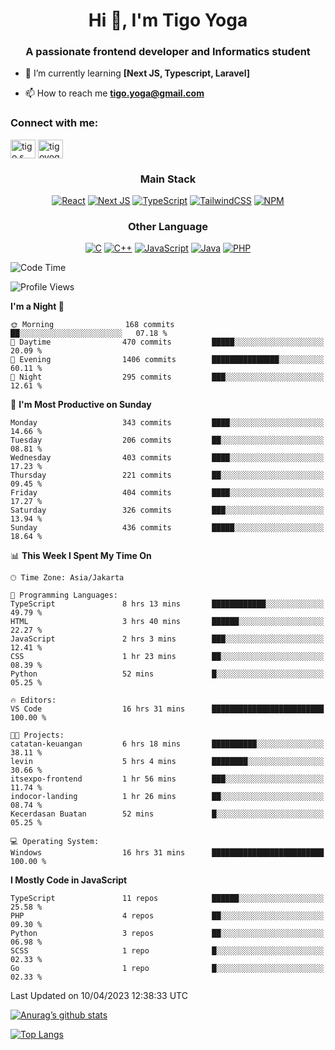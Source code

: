 
<h1 align="center">Hi 👋, I'm Tigo Yoga</h1>
<h3 align="center">A passionate frontend developer and Informatics student</h3>

- 🌱 I’m currently learning **[Next JS, Typescript, Laravel]**

- 📫 How to reach me **tigo.yoga@gmail.com**

<h3 align="left">Connect with me:</h3>
<p align="left">
<a href="https://linkedin.com/in/tigo s yoga" target="blank"><img align="center" src="https://raw.githubusercontent.com/rahuldkjain/github-profile-readme-generator/master/src/images/icons/Social/linked-in-alt.svg" alt="tigo s yoga" height="30" width="40" /></a>
<a href="https://instagram.com/tigoyoga" target="blank"><img align="center" src="https://raw.githubusercontent.com/rahuldkjain/github-profile-readme-generator/master/src/images/icons/Social/instagram.svg" alt="tigoyoga" height="30" width="40" /></a>
</p>



<h3 align="center">Main Stack</h3>
<div align="center">
  
  <a href="">![React](https://img.shields.io/badge/react-%2320232a.svg?style=for-the-badge&logo=react&logoColor=%2361DAFB)</a>
  <a href="">![Next JS](https://img.shields.io/badge/Next-black?style=for-the-badge&logo=next.js&logoColor=white)</a>
   <a href="">![TypeScript](https://img.shields.io/badge/typescript-%23007ACC.svg?style=for-the-badge&logo=typescript&logoColor=white)</a>
  <a href="">![TailwindCSS](https://img.shields.io/badge/tailwindcss-%2338B2AC.svg?style=for-the-badge&logo=tailwind-css&logoColor=white)</a>
  <a href="">![NPM](https://img.shields.io/badge/NPM-%23000000.svg?style=for-the-badge&logo=npm&logoColor=white)</a>
</div>
<h3 align="center">Other Language</h3>
<div align="center">
  
  <a href="">![C](https://img.shields.io/badge/c-%2300599C.svg?style=for-the-badge&logo=c&logoColor=white)</a>
  <a href="">![C++](https://img.shields.io/badge/c++-%2300599C.svg?style=for-the-badge&logo=c%2B%2B&logoColor=white)</a>
  <a href="">![JavaScript](https://img.shields.io/badge/javascript-%23323330.svg?style=for-the-badge&logo=javascript&logoColor=%23F7DF1E)</a>
  <a href="">![Java](https://img.shields.io/badge/java-%23ED8B00.svg?style=for-the-badge&logo=java&logoColor=white)</a>
  <a href="">![PHP](https://img.shields.io/badge/php-%23777BB4.svg?style=for-the-badge&logo=php&logoColor=white)</a>
</div>

<!--START_SECTION:waka-->
![Code Time](http://img.shields.io/badge/Code%20Time-303%20hrs%2057%20mins-blue)

![Profile Views](http://img.shields.io/badge/Profile%20Views-5-blue)

**I'm a Night 🦉** 

```text
🌞 Morning                168 commits         ██░░░░░░░░░░░░░░░░░░░░░░░   07.18 % 
🌆 Daytime                470 commits         █████░░░░░░░░░░░░░░░░░░░░   20.09 % 
🌃 Evening                1406 commits        ███████████████░░░░░░░░░░   60.11 % 
🌙 Night                  295 commits         ███░░░░░░░░░░░░░░░░░░░░░░   12.61 % 
```
📅 **I'm Most Productive on Sunday** 

```text
Monday                   343 commits         ████░░░░░░░░░░░░░░░░░░░░░   14.66 % 
Tuesday                  206 commits         ██░░░░░░░░░░░░░░░░░░░░░░░   08.81 % 
Wednesday                403 commits         ████░░░░░░░░░░░░░░░░░░░░░   17.23 % 
Thursday                 221 commits         ██░░░░░░░░░░░░░░░░░░░░░░░   09.45 % 
Friday                   404 commits         ████░░░░░░░░░░░░░░░░░░░░░   17.27 % 
Saturday                 326 commits         ███░░░░░░░░░░░░░░░░░░░░░░   13.94 % 
Sunday                   436 commits         █████░░░░░░░░░░░░░░░░░░░░   18.64 % 
```


📊 **This Week I Spent My Time On** 

```text
🕑︎ Time Zone: Asia/Jakarta

💬 Programming Languages: 
TypeScript               8 hrs 13 mins       ████████████░░░░░░░░░░░░░   49.79 % 
HTML                     3 hrs 40 mins       ██████░░░░░░░░░░░░░░░░░░░   22.27 % 
JavaScript               2 hrs 3 mins        ███░░░░░░░░░░░░░░░░░░░░░░   12.41 % 
CSS                      1 hr 23 mins        ██░░░░░░░░░░░░░░░░░░░░░░░   08.39 % 
Python                   52 mins             █░░░░░░░░░░░░░░░░░░░░░░░░   05.25 % 

🔥 Editors: 
VS Code                  16 hrs 31 mins      █████████████████████████   100.00 % 

🐱‍💻 Projects: 
catatan-keuangan         6 hrs 18 mins       ██████████░░░░░░░░░░░░░░░   38.11 % 
levin                    5 hrs 4 mins        ████████░░░░░░░░░░░░░░░░░   30.66 % 
itsexpo-frontend         1 hr 56 mins        ███░░░░░░░░░░░░░░░░░░░░░░   11.74 % 
indocor-landing          1 hr 26 mins        ██░░░░░░░░░░░░░░░░░░░░░░░   08.74 % 
Kecerdasan Buatan        52 mins             █░░░░░░░░░░░░░░░░░░░░░░░░   05.25 % 

💻 Operating System: 
Windows                  16 hrs 31 mins      █████████████████████████   100.00 % 
```

**I Mostly Code in JavaScript** 

```text
TypeScript               11 repos            ██████░░░░░░░░░░░░░░░░░░░   25.58 % 
PHP                      4 repos             ██░░░░░░░░░░░░░░░░░░░░░░░   09.30 % 
Python                   3 repos             ██░░░░░░░░░░░░░░░░░░░░░░░   06.98 % 
SCSS                     1 repo              █░░░░░░░░░░░░░░░░░░░░░░░░   02.33 % 
Go                       1 repo              █░░░░░░░░░░░░░░░░░░░░░░░░   02.33 % 
```




 Last Updated on 10/04/2023 12:38:33 UTC
<!--END_SECTION:waka-->

[![Anurag’s github stats](https://github-readme-stats.vercel.app/api?username=tigoyoga)](https://github.com/tigoyoga)

[![Top Langs](https://github-readme-stats.vercel.app/api/top-langs/?username=tigoyoga&layout=compact)](https://github.com/tigoyoga)
